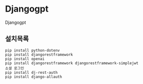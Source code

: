 # Djangogpt
Djangogpt

## 설치목록
```
pip install python-dotenv
pip install djangorestframework
pip install openai
pip install djangorestframework djangorestframework-simplejwt
소셜 로그인
pip install dj-rest-auth
pip install django-allauth
```